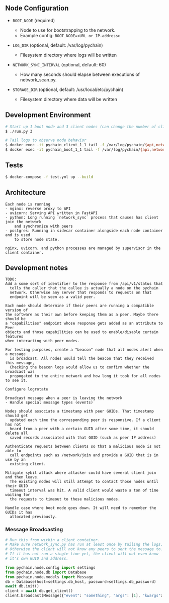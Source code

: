 ## Node Configuration
* `BOOT_NODE` (required)
  * Node to use for bootstrapping to the network.
  * Example config: `BOOT_NODE=<URL or IP-address>`

* `LOG_DIR` (optional, default: /var/log/pychain)
  * Filesystem directory where logs will be written

* `NETWORK_SYNC_INTERVAL` (optional, default: 60)
  * How many seconds should elapse between executions of network_scan.py.

* `STORAGE_DIR` (optional, default: /usr/local/etc/pychain)
  * Filesystem directory where data will be written

## Development Environment
```bash
# Start up 1 boot node and 3 client nodes (can change the number of client nodes)
$ ./run.py 3

# Tail logs to observe node behavior
$ docker exec -it pychain_client_1_1 tail -f /var/log/pychain/{api,network_sync}.log
$ docker exec -it pychain_boot_1_1 tail -f /var/log/pychain/{api,network_sync}.log
```

## Tests
```bash
$ docker-compose -f test.yml up --build
```

## Architecture
```
Each node is running
- nginx: reverse proxy to API
- uvicorn: Serving API written in FastAPI
- python: Long running `network_sync` process that causes has client join the network
    and synchronize with peers
- postgres: Running in sidecar container alongside each node container and is used
    to store node state.

nginx, uvicorn, and python processes are managed by supervisor in the client container.
```

## Development notes
```
TODO:
Add a some sort of identifier to the response from /api/v1/status that
  tells the caller that the callee is actually a node on the pychain
  network. Otherwise any server that responds to requests on that
  endpoint will be seen as a valid peer.

Each node should determine if their peers are running a compatible version of
the software as their own before keeping them as a peer. Maybe there should be
a "capabilities" endpoint whose response gets added as an attribute to Peer
objects and those capabilities can be used to enable/disable certain features
when interacting with peer nodes.

For testing purposes, create a "beacon" node that all nodes alert when a message
  is broadcast. All nodes would tell the beacon that they received this message,
  Checking the beacon logs would allow us to confirm whether the broadcast was
  propogated to the entire network and how long it took for all nodes to see it.

Configure logrotate

Broadcast message when a peer is leaving the network
- Handle special message types (events)

Nodes should associate a timestamp with peer GUIDs. That timestamp should get
  updated each time the corresponding peer is responsive. If a client has not
  heard from a peer with a certain GUID after some time, it should delete all
  saved records associated with that GUID (such as peer IP address)

Authenticate requests between clients so that a malicious node is not able to
  call endpoints such as /network/join and provide a GUID that is in use by an
  existing client.

Mitigate sybil attack where attacker could have several client join and then leave.
  The existing nodes will still attempt to contact those nodes until their GUID
  timeout interval was hit. A valid client would waste a ton of time waiting for
  the requests to timeout to these malicious nodes.

Handle case where boot node goes down. It will need to remember the GUIDs it has
  allocated previously.
```

### Message Broadcasting
```python
# Run this from within a client container.
# Make sure network_sync.py has run at least once by tailing the logs.
# Otherwise the client will not know any peers to sent the message to.
# If it has not ran a single time yet, the client will not even know
# it's own GUID and address.

from pychain.node.config import settings
from pychain.node.db import Database
from pychain.node.models import Message
db = Database(host=settings.db_host, password=settings.db_password)
await db.init()
client = await db.get_client()
client.broadcast(Message({"event": "something", "args": [1], "kwargs": {2: 3}}))
```
